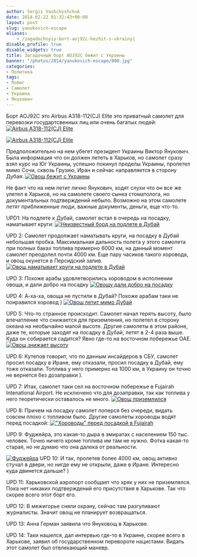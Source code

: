 ```yaml
---
author: Sergii Vashchyshchuk
date: 2014-02-22 01:32:43+00:00
layout: post
slug: yanukovich-escape
aliases:
    - /zagadochnyiy-bort-aoj92c-bezhit-s-ukrainyi
disable_profile: true
disable_widgets: true
title: Загадочный борт AOJ92C бежит с Украины
banner: "/photos/2014/yanukovich-escape/000.jpg"
categories:
- Политика
tags:
- Побег
- Самолет
- Украина
- Янукович
---
```


Борт AOJ92C это Airbus A318-112(CJ) Elite это приватный самолет для перевозки государтсвенных лиц или очень багатых людей:
[![Airbus A318-112(CJ) Elite](/photos/2014/yanukovich-escape/001.jpg)](/photos/2014/yanukovich-escape/001.jpg)

[![Airbus A318-112(CJ) Elite](/photos/2014/yanukovich-escape/002.jpg)](/photos/2014/yanukovich-escape/002.jpg)

Предположительно на нем убегет президент Украины Виктор Янукович. Была информация что он должен лететь в Харьков, но самолет сразу взял курс на Юг Украины, успешно покинул пределы Украины, пролетел мимо Сочи, сквозь Грузию, Иран и сейчас направляется в сторону Дубая:
[![Овощ бежит с Украины](/photos/2014/yanukovich-escape/003.jpg)](/photos/2014/yanukovich-escape/003.jpg)

Не факт что на нем летит лично Янукович, ходят слухи что он все же улетел в Харьков, но на самолете своего сынка стоматолога, но документальных подтверждений небыло. Возможно на этом самолете летят приближенные люди, важные документы, деньги, еще что-то.

UPD1: На подлете к Дубай, самолет встал в очередь на посадку, наматывает круги:
[![Неизвестный борд на подлете в Дубай](/photos/2014/yanukovich-escape/004.jpg)](/photos/2014/yanukovich-escape/004.jpg)

UPD 2: Самолет продолжает наматывать круги, на посадку в Дубай небольшая пробка. Максимальная дальность полета у этого самолета при полных баках топлива примерно 6000 км, на данный момент самолет преодолел почти 4000 км. Еще пару часиков такого хоровода, и овощ окунется в Персидский залив.
[![Овощ наматывает круги на подлете в Дубай](/photos/2014/yanukovich-escape/005.jpg)](/photos/2014/yanukovich-escape/005.jpg)

UPD 3: Похоже арабы удовлетворились хороводом в исполнении овоща, и дали добро на посадку
[![Овощу дали добро на посадку](/photos/2014/yanukovich-escape/006.jpg)](/photos/2014/yanukovich-escape/006.jpg)

UPD 4: А-ха-ха, овоща не пустили в Дубай? Похоже арабам таки не понравился хоровод )
[![Овощ летит мимо Дубай](/photos/2014/yanukovich-escape/007.jpg)](/photos/2014/yanukovich-escape/007.jpg)

UPD 5: Что-то странное происходит. Самолет начал терять высоту, было впечатление что снижается для приземления, но полетел в сторону океана на необычайно малой высоте. Другие самолеты в этом районе, даже те, которые заходят на посадку в Дубай, летят в 2-4 раза выше. Куда он собирается садится? Явно где-то на восточном побережье ОАЕ.
[![Овощ знижает высоту](/photos/2014/yanukovich-escape/008.jpg)](/photos/2014/yanukovich-escape/008.jpg)

UPD 6: Кутепов говорит, что по данным инсайдеров в СБУ, самолет просил посадку в Иране, ему отказали, просил посадку в Дубай, ему тоже отказали. Топлива у него примерно на 1000 км, в Украину он точно не вернется без дозаправки ).

UPD 7: Итак, самолет таки сел на восточном побережье в Fujairah Intenational Airport. Не исключено что для дозаправки, так как топлива у него теоретически оставалось не много.
[![Овощ приземлился](/photos/2014/yanukovich-escape/009.jpg)](/photos/2014/yanukovich-escape/009.jpg)

UPD 8: Причем на посадку самолет поперся без очереди, видать совсем плохо с топливом было. Другие самолеты хороводы водят перед посадкой:
[!["Хороводы" перед посадкой в Fujairah](/photos/2014/yanukovich-escape/010.jpg)](/photos/2014/yanukovich-escape/010.jpg)

UPD 9: Фуджейра, это какая-то дыра в эмиратах с населением 150 тыс. человек. Точно ничего кроме топлива им там не нужно. Фотка какая-то старая, но не думаю что она далека от реальности.

[![Фуджейра](/photos/2014/yanukovich-escape/011.jpg)](/photos/2014/yanukovich-escape/011.jpg)
UPD 10: И так, пролетев более 4000 км, овощ активно стучал в двери, но нигде ему не открыли, даже в Иране. Интересно куда двинется дальше? )

UPD 11: Харьковской аэропорт сообщает что хряк у них не приземлялся. Пока нет никаких подтверждений его присутствия в Харькове. Так что скорее всего этот борт его.

UPD 12: В межигорье сняли охрану, сейчас там разгуливают журналисты. Значит овощ не планирует возвращаться.

UPD 13: Анна Герман заявила что Януковощ в Харькове.

UPD 14: Таки нашелся, дал интервью где-то в Украине, скорее всего в Харькове, заявил об государственном перевороте нацистами. Видать этот самолет был отвлекающий маневр.
